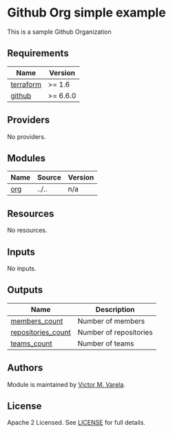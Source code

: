 # Github Org simple example

This is a sample Github Organization

<!-- BEGIN_TF_DOCS -->
## Requirements

| Name | Version |
|------|---------|
| <a name="requirement_terraform"></a> [terraform](#requirement\_terraform) | >= 1.6 |
| <a name="requirement_github"></a> [github](#requirement\_github) | >= 6.6.0 |

## Providers

No providers.

## Modules

| Name | Source | Version |
|------|--------|---------|
| <a name="module_org"></a> [org](#module\_org) | ../.. | n/a |

## Resources

No resources.

## Inputs

No inputs.

## Outputs

| Name | Description |
|------|-------------|
| <a name="output_members_count"></a> [members\_count](#output\_members\_count) | Number of members |
| <a name="output_repositories_count"></a> [repositories\_count](#output\_repositories\_count) | Number of repositories |
| <a name="output_teams_count"></a> [teams\_count](#output\_teams\_count) | Number of teams |
<!-- END_TF_DOCS -->

## Authors

Module is maintained by [Victor M. Varela](https://github.com/vmvarela).

## License

Apache 2 Licensed. See [LICENSE](https://github.com/vmvarela/terraform-github-org/tree/master/LICENSE) for full details.

